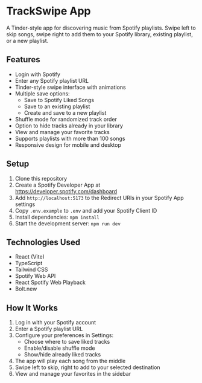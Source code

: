 # TrackSwipe App

A Tinder-style app for discovering music from Spotify playlists. Swipe left to skip songs, swipe right to add them to your Spotify library, existing playlist, or a new playlist.

## Features

- Login with Spotify
- Enter any Spotify playlist URL
- Tinder-style swipe interface with animations
- Multiple save options:
  - Save to Spotify Liked Songs
  - Save to an existing playlist
  - Create and save to a new playlist
- Shuffle mode for randomized track order
- Option to hide tracks already in your library
- View and manage your favorite tracks
- Supports playlists with more than 100 songs
- Responsive design for mobile and desktop

## Setup

1. Clone this repository
2. Create a Spotify Developer App at https://developer.spotify.com/dashboard
3. Add `http://localhost:5173` to the Redirect URIs in your Spotify App settings
4. Copy `.env.example` to `.env` and add your Spotify Client ID
5. Install dependencies: `npm install`
6. Start the development server: `npm run dev`

## Technologies Used

- React (Vite)
- TypeScript
- Tailwind CSS
- Spotify Web API
- React Spotify Web Playback
- Bolt.new

## How It Works

1. Log in with your Spotify account
2. Enter a Spotify playlist URL
3. Configure your preferences in Settings:
   - Choose where to save liked tracks
   - Enable/disable shuffle mode
   - Show/hide already liked tracks
4. The app will play each song from the middle
5. Swipe left to skip, right to add to your selected destination
6. View and manage your favorites in the sidebar
